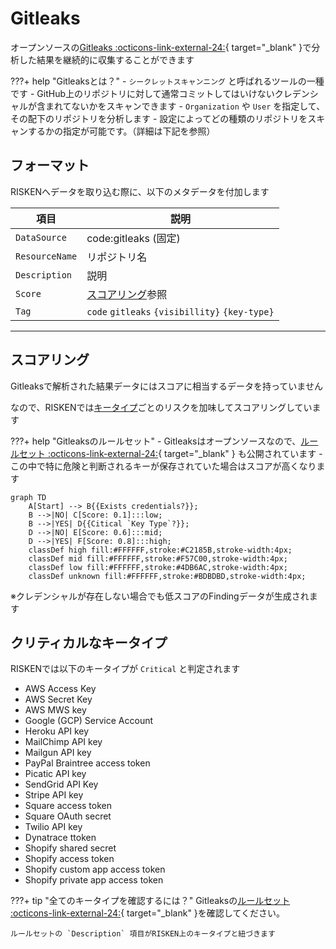 # Gitleaks

オープンソースの[Gitleaks :octicons-link-external-24:](https://github.com/zricethezav/gitleaks){ target="_blank" }で分析した結果を継続的に収集することができます


???+ help "Gitleaksとは？"
    - `シークレットスキャンニング` と呼ばれるツールの一種です
    - GitHub上のリポジトリに対して通常コミットしてはいけないクレデンシャルが含まれてないかをスキャンできます
    - `Organization` や `User` を指定して、その配下のリポジトリを分析します
    - 設定によってどの種類のリポジトリをスキャンするかの指定が可能です。（詳細は下記を参照）


## フォーマット

RISKENへデータを取り込む際に、以下のメタデータを付加します

| 項目            | 説明                                            |
| -------------- | ---------------------------------------------- |
| `DataSource`   | code:gitleaks (固定)                            |
| `ResourceName` | リポジトリ名                                     |
| `Description`  | 説明                                            |
| `Score`        | [スコアリング](/code/gitleaks#_4)参照             |
| `Tag`          | `code` `gitleaks` `{visibillity}` `{key-type}` |

---

## スコアリング

Gitleaksで解析された結果データにはスコアに相当するデータを持っていません

なので、RISKENでは[キータイプ](/code/gitleaks#_5)ごとのリスクを加味してスコアリングしています

???+ help "Gitleaksのルールセット"
    - Gitleaksはオープンソースなので、[ルールセット :octicons-link-external-24:](https://github.com/zricethezav/gitleaks/blob/master/config/default.go){ target="_blank" } も公開されています
    - この中で特に危険と判断されるキーが保存されていた場合はスコアが高くなります


```mermaid
graph TD
    A[Start] --> B{{Exists credentials?}};
    B -->|NO| C[Score: 0.1]:::low;
    B -->|YES| D{{Citical `Key Type`?}};
    D -->|NO| E[Score: 0.6]:::mid;
    D -->|YES| F[Score: 0.8]:::high;
    classDef high fill:#FFFFFF,stroke:#C2185B,stroke-width:4px;
    classDef mid fill:#FFFFFF,stroke:#F57C00,stroke-width:4px;
    classDef low fill:#FFFFFF,stroke:#4DB6AC,stroke-width:4px;
    classDef unknown fill:#FFFFFF,stroke:#BDBDBD,stroke-width:4px;
```

※クレデンシャルが存在しない場合でも低スコアのFindingデータが生成されます

## クリティカルなキータイプ

RISKENでは以下のキータイプが `Critical` と判定されます


- AWS Access Key
- AWS Secret Key
- AWS MWS key
- Google (GCP) Service Account
- Heroku API key
- MailChimp API key
- Mailgun API key
- PayPal Braintree access token
- Picatic API key
- SendGrid API Key
- Stripe API key
- Square access token
- Square OAuth secret
- Twilio API key
- Dynatrace ttoken
- Shopify shared secret
- Shopify access token
- Shopify custom app access token
- Shopify private app access token

???+ tip "全てのキータイプを確認するには？"
    Gitleaksの[ルールセット :octicons-link-external-24:](https://github.com/zricethezav/gitleaks/blob/master/config/default.go){ target="_blank" }を確認してください。

    ルールセットの `Description` 項目がRISKEN上のキータイプと紐づきます

